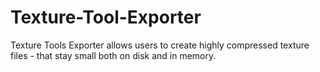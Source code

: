 # Texture-Tool-Exporter
Texture Tools Exporter allows users to create highly compressed texture files - that stay small both on disk and in memory.
